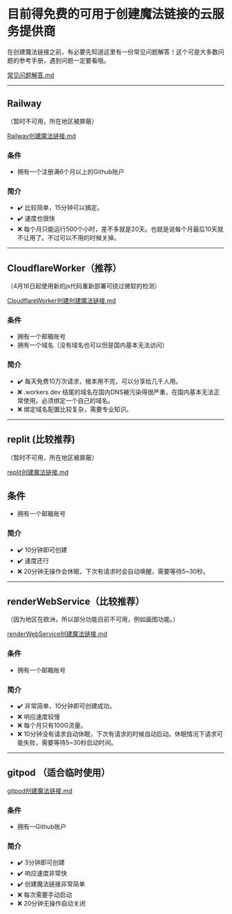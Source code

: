 # 目前得免费的可用于创建魔法链接的云服务提供商

在创建魔法链接之前，有必要先知道这里有一份常见问题解答！这个可是大多数问题的参考手册，遇到问题一定要看哦。

[常见问题解答.md](/常见问题解答.md)

---
## Railway
（暂时不可用，所在地区被屏蔽）

[Railway创建魔法链接.md](./详细教学/Railway创建魔法链接.md)
### 条件
- 拥有一个注册满6个月以上的Github账户
### 简介
- ✔️ 比较简单，15分钟可以搞定。
- ✔️ 速度也很快
- ❌ 每个月只能运行500个小时，差不多就是20天。也就是说每个月最后10天就不让用了。不过可以不用的时候关掉。


---
## CloudflareWorker（推荐）

（4月16日起使用新的js代码重新部署可绕过微软的检测）

[CloudflareWorker创建创建魔法链接.md](./详细教学/CloudflareWorker创建创建魔法链接.md)
### 条件
- 拥有一个邮箱账号
- 拥有一个域名（没有域名也可以但是国内基本无法访问）
### 简介
- ✔️ 每天免费10万次请求，根本用不完，可以分享给几千人用。
- ❌ .workers.dev 结尾的域名在国内DNS被污染得很严重，在国内基本无法正常使用。必须绑定一个自己的域名。
- ❌ 绑定域名配置比较复杂，需要专业知识。



---
## replit (比较推荐)

（暂时不可用，所在地区被屏蔽）

[replit创建魔法链接.md](./详细教学/replit创建魔法链接.md)
## 条件
- 拥有一个邮箱账号
### 简介
- ✔️ 10分钟即可创建
- ✔️ 速度还行
- ❌ 20分钟无操作会休眠，下次有请求时会自动唤醒，需要等待5~30秒。


---
## renderWebService（比较推荐）

（因为地区在欧洲，所以部分功能目前不可用，例如画图功能。）

[renderWebService创建魔法链接.md](./详细教学/renderWebService创建魔法链接.md)
### 条件
- 拥有一个邮箱账号
### 简介
- ✔️ 非常简单，10分钟即可创建成功。
- ❌ 响应速度较慢
- ❌ 每个月只有100G流量。
- ❌ 10分钟没有请求自动休眠，下次有请求的时候自动启动。休眠情况下请求可能失败，需要等待5~30秒启动时间。



---
## gitpod （适合临时使用）
[gitpod创建魔法链接.md](./详细教学/gitpod创建魔法链接.md)
### 条件
- 拥有一Github账户
### 简介
- ✔️ 3分钟即可创建
- ✔️ 响应速度非常快 
- ✔️ 创建魔法链接非常简单 
- ❌ 每次需要手动启动 
- ❌ 20分钟无操作自动关闭 

